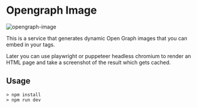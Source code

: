 # Opengraph Image

![opengraph-image](https://socialify.git.ci/gibranbadrulz/opengraph-image/image?description=1&font=Inter&language=1&owner=1&pattern=Plus&theme=Dark)

This is a service that generates dynamic Open Graph images that you can embed in your <meta> tags.

Later you can use playwright or puppeteer headless chromium to render an HTML page and take a screenshot of the result which gets cached.

## Usage

```shell
> npm install
> npm run dev
```
